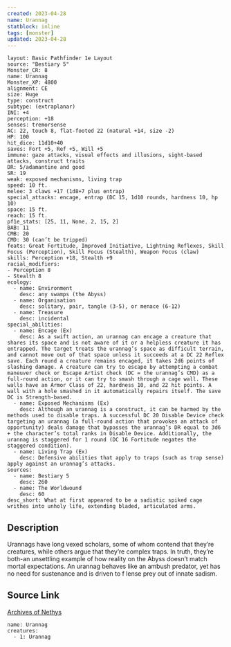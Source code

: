 ```yaml
---
created: 2023-04-28
name: Urannag
statblock: inline
tags: [monster]
updated: 2023-04-28
---
```

```statblock
layout: Basic Pathfinder 1e Layout
source: "Bestiary 5"
Monster_CR: 8
name: Urannag
Monster_XP: 4800
alignment: CE
size: Huge
type: construct
subtype: (extraplanar)
INI: +4
perception: +18
senses: tremorsense
AC: 22, touch 8, flat-footed 22 (natural +14, size -2)
HP: 100
hit_dice: 11d10+40
saves: Fort +5, Ref +5, Will +5
immune: gaze attacks, visual effects and illusions, sight-based attacks, construct traits
DR: 5/adamantine and good
SR: 19
weak: exposed mechanisms, living trap
speed: 10 ft.
melee: 3 claws +17 (1d8+7 plus entrap)
special_attacks: encage, entrap (DC 15, 1d10 rounds, hardness 10, hp 10)
space: 15 ft.
reach: 15 ft.
pf1e_stats: [25, 11, None, 2, 15, 2]
BAB: 11
CMB: 20
CMD: 30 (can’t be tripped)
feats: Great Fortitude, Improved Initiative, Lightning Reflexes, Skill Focus (Perception), Skill Focus (Stealth), Weapon Focus (claw)
skills: Perception +18, Stealth +9
racial_modifiers:
- Perception 8
- Stealth 8
ecology:
  - name: Environment
    desc: any swamps (the Abyss)
  - name: Organisation
    desc: solitary, pair, tangle (3-5), or menace (6-12)
  - name: Treasure
    desc: incidental
special_abilities:
  - name: Encage (Ex)
    desc: As a swift action, an urannag can encage a creature that shares its space and is not aware of it or a helpless creature it has entrapped. The target treats the urannag’s space as difficult terrain, and cannot move out of that space unless it succeeds at a DC 22 Reflex save. Each round a creature remains encaged, it takes 2d6 points of slashing damage. A creature can try to escape by attempting a combat maneuver check or Escape Artist check (DC = the urannag’s CMD) as a full-round action, or it can try to smash through a cage wall. These walls have an Armor Class of 22, hardness 10, and 22 hit points. A wall with a hole smashed in it automatically repairs itself. The save DC is Strength-based.
  - name: Exposed Mechanisms (Ex)
    desc: Although an urannag is a construct, it can be harmed by the methods used to disable traps. A successful DC 20 Disable Device check targeting an urannag (a full-round action that provokes an attack of opportunity) deals damage that bypasses the urannag’s DR equal to 3d6 + the character’s total ranks in Disable Device. Additionally, the urannag is staggered for 1 round (DC 16 Fortitude negates the staggered condition).
  - name: Living Trap (Ex)
    desc: Defensive abilities that apply to traps (such as trap sense) apply against an urannag’s attacks.
sources:
  - name: Bestiary 5
    desc: 260
  - name: The Worldwound
    desc: 60
desc_short: What at first appeared to be a sadistic spiked cage writhes into unholy life, extending bladed, articulated arms.
```
## Description
Urannags have long vexed scholars, some of whom contend that they’re creatures, while others argue that they’re complex traps. In truth, they’re both-an unsettling example of how reality on the Abyss doesn’t match mortal expectations. An urannag behaves like an ambush predator, yet has no need for sustenance and is driven to f lense prey out of innate sadism.
## Source Link
[Archives of Nethys](https://aonprd.com/MonsterDisplay.aspx?ItemName=Urannag)
```encounter-table
name: Urannag
creatures:
  - 1: Urannag
```
